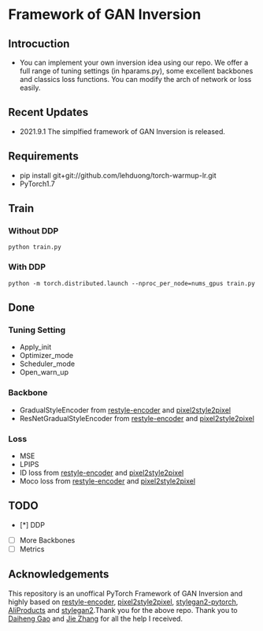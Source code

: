 # Framework of GAN Inversion

## Introcuction
* You can implement your own inversion idea using our repo. We offer a full range of tuning settings (in hparams.py), some excellent backbones and classics loss functions. You can modify the arch of network or loss easily.

## Recent Updates
* 2021.9.1 The simplfied framework of GAN Inversion is released.

## Requirements
* pip install git+git://github.com/lehduong/torch-warmup-lr.git
* PyTorch1.7

## Train
### Without DDP
`python train.py`
### With DDP
`python -m torch.distributed.launch --nproc_per_node=nums_gpus train.py`
## Done
### Tuning Setting
* Apply_init
* Optimizer_mode
* Scheduler_mode
* Open_warn_up

### Backbone
* GradualStyleEncoder from [restyle-encoder](https://github.com/yuval-alaluf/restyle-encoder) and [pixel2style2pixel](https://github.com/eladrich/pixel2style2pixel)
* ResNetGradualStyleEncoder from [restyle-encoder](https://github.com/yuval-alaluf/restyle-encoder) and [pixel2style2pixel](https://github.com/eladrich/pixel2style2pixel)


### Loss
* MSE
* LPIPS
* ID loss from [restyle-encoder](https://github.com/yuval-alaluf/restyle-encoder) and [pixel2style2pixel](https://github.com/eladrich/pixel2style2pixel)
* Moco loss from [restyle-encoder](https://github.com/yuval-alaluf/restyle-encoder) and [pixel2style2pixel](https://github.com/eladrich/pixel2style2pixel)


## TODO
- [*] DDP
- [ ] More Backbones
- [ ] Metrics

## Acknowledgements
This repository is an unoffical PyTorch Framework of GAN Inversion and highly based on [restyle-encoder](https://github.com/yuval-alaluf/restyle-encoder), [pixel2style2pixel](https://github.com/eladrich/pixel2style2pixel), [stylegan2-pytorch](https://github.com/rosinality/stylegan2-pytorch), [AliProducts](https://github.com/misads/AliProducts) and [stylegan2](https://github.com/NVlabs/stylegan2).Thank you for the above repo. Thank you to [Daiheng Gao](https://github.com/tomguluson92) and [Jie Zhang](https://scholar.google.com.hk/citations?user=gBkYZeMAAAAJ) for all the help I received.
